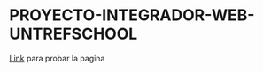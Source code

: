 # PROYECTO-INTEGRADOR-WEB-UNTREFSCHOOL

[Link](https://lautarofuente.github.io/PROYECTO-INTEGRADOR-WEB-UNTREFSCHOOL/) para probar la pagina